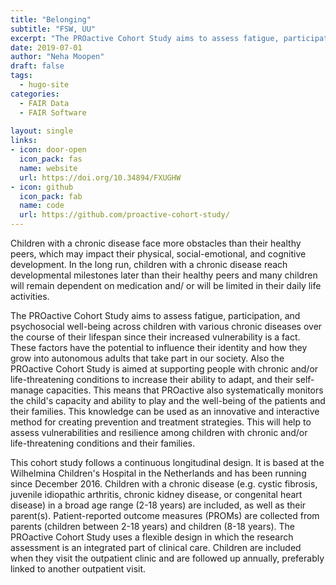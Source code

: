 ```yaml
---
title: "Belonging"
subtitle: "FSW, UU"
excerpt: "The PROactive Cohort Study aims to assess fatigue, participation, and psychosocial well-being across children with various chronic diseases over the course of their lifespan since their increased vulnerability is a fact."
date: 2019-07-01
author: "Neha Moopen"
draft: false
tags:
  - hugo-site
categories:
  - FAIR Data
  - FAIR Software
  
layout: single
links:
- icon: door-open
  icon_pack: fas
  name: website
  url: https://doi.org/10.34894/FXUGHW
- icon: github
  icon_pack: fab
  name: code
  url: https://github.com/proactive-cohort-study/
---
```


Children with a chronic disease face more obstacles than their healthy peers, which may impact their physical, social-emotional, and cognitive development. In the long run, children with a chronic disease reach developmental milestones later than their healthy peers and many children will remain dependent on medication and/ or will be limited in their daily life activities.

The PROactive Cohort Study aims to assess fatigue, participation, and psychosocial well-being across children with various chronic diseases over the course of their lifespan since their increased vulnerability is a fact. These factors have the potential to influence their identity and how they grow into autonomous adults that take part in our society. Also the PROactive Cohort Study is aimed at supporting people with chronic and/or life-threatening conditions to increase their ability to adapt, and their self-manage capacities. This means that PROactive also systematically monitors the child's capacity and ability to play and the well-being of the patients and their families. This knowledge can be used as an innovative and interactive method for creating prevention and treatment strategies. This will help to assess vulnerabilities and resilience among children with chronic and/or life-threatening conditions and their families.

This cohort study follows a continuous longitudinal design. It is based at the Wilhelmina Children's Hospital in the Netherlands and has been running since December 2016. Children with a chronic disease (e.g. cystic fibrosis, juvenile idiopathic arthritis, chronic kidney disease, or congenital heart disease) in a broad age range (2-18 years) are included, as well as their parent(s). Patient-reported outcome measures (PROMs) are collected from parents (children between 2-18 years) and children (8-18 years). The PROactive Cohort Study uses a flexible design in which the research assessment is an integrated part of clinical care. Children are included when they visit the outpatient clinic and are followed up annually, preferably linked to another outpatient visit. 